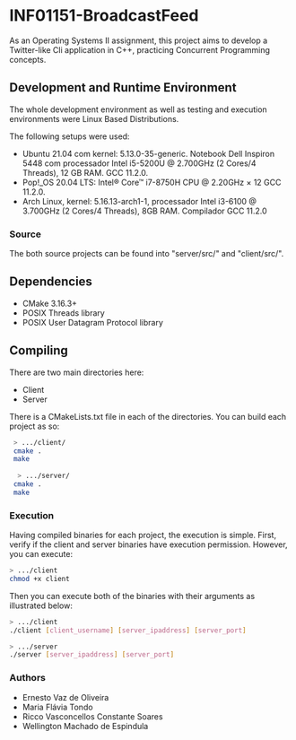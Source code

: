 # INF01151-BroadcastFeed
As an Operating Systems II assignment, this project aims to develop a Twitter-like Cli application in C++, practicing Concurrent Programming concepts.

## Development and Runtime Environment
The whole development environment as well as testing and execution environments were Linux Based Distributions.

The following setups were used:
 - Ubuntu 21.04 com kernel: 5.13.0-35-generic. Notebook Dell Inspiron 5448 com processador Intel i5-5200U @ 2.700GHz (2 Cores/4 Threads), 12 GB RAM. GCC 11.2.0.
 - Pop!_OS 20.04 LTS: Intel® Core™ i7-8750H CPU @ 2.20GHz × 12 GCC 11.2.0.
 - Arch Linux, kernel: 5.16.13-arch1-1, processador Intel i3-6100 @ 3.700GHz (2 Cores/4 Threads), 8GB RAM.  Compilador GCC 11.2.0

### Source
The both source projects can be found into "server/src/" and "client/src/".

## Dependencies
 - CMake 3.16.3+
 - POSIX Threads library
 - POSIX User Datagram Protocol library

## Compiling

There are two main directories here:
- Client 
- Server

There is a CMakeLists.txt file in each of the directories. You can build each project as so:
```bash
 > .../client/
 cmake .
 make
 
  > .../server/
 cmake .
 make
```

### Execution
Having compiled binaries for each project, the execution is simple.
First, verify if the client and server binaries have execution permission.
However, you can execute:

```bash
> .../client
chmod +x client
```

Then you can execute both of the binaries with their arguments as illustrated below:

```bash
> .../client
./client [client_username] [server_ipaddress] [server_port] 
```


```bash
> .../server
./server [server_ipaddress] [server_port] 
```

### Authors
- Ernesto Vaz de Oliveira
- Maria Flávia Tondo
- Ricco Vasconcellos Constante Soares
- Wellington Machado de Espindula
 

